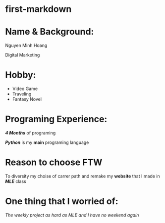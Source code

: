 # first-markdown

# Name & Background:
<p>Nguyen Minh Hoang</p>
<p>Digital Marketing </p>

# Hobby:

<ul>
<li>Video Game </li>
<li>Traveling</li>
<li>Fantasy Novel</li>
</ul>

# Programing Experience:

<p><strong><em>4 Months</em></strong> of programing</p>
<p><strong><em>Python</em></strong> is my <strong>main</strong> programing language</p>

# Reason to choose FTW
<p>To diversity my choise of carrer path and remake my <strong>website</strong> that I made in <strong><em>MLE</em></strong> class</p>

# One thing that I worried of:

<p><em>The weekly project as hard as MLE and I have no weekend again</em></p>
